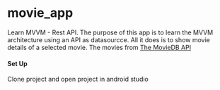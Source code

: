 # movie_app
Learn MVVM - Rest API. The purpose of this app is to learn the MVVM architecture using an API as datasourcce. All it does is to show movie details
of a selected movie. The movies from [The MovieDB API](https://developers.themoviedb.org/3/movies/get-movie-details)

#### Set Up
Clone project and open project in android studio
